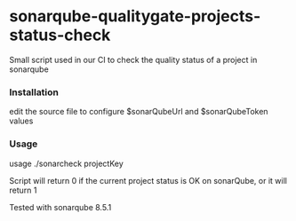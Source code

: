# sonarqube-qualitygate-projects-status-check
Small script used in our CI to check the quality status of a project in sonarqube

### Installation
edit the source file to configure $sonarQubeUrl and $sonarQubeToken values

### Usage
usage ./sonarcheck projectKey

Script will return 0 if the current project status is OK on sonarQube, or it will return 1

Tested with sonarqube 8.5.1
